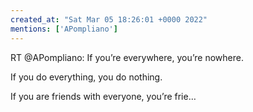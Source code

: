 ```yaml
---
created_at: "Sat Mar 05 18:26:01 +0000 2022"
mentions: ['APompliano']
---
```


RT @APompliano: If you’re everywhere, you’re nowhere.

If you do everything, you do nothing.

If you are friends with everyone, you’re frie…